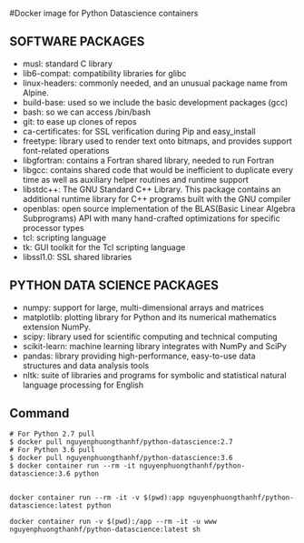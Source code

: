 #Docker image for Python Datascience containers
## SOFTWARE PACKAGES
   * musl: standard C library
   * lib6-compat: compatibility libraries for glibc
   * linux-headers: commonly needed, and an unusual package name from Alpine.
   * build-base: used so we include the basic development packages (gcc)
   * bash: so we can access /bin/bash
   * git: to ease up clones of repos
   * ca-certificates: for SSL verification during Pip and easy_install
   * freetype: library used to render text onto bitmaps, and provides support font-related operations
   * libgfortran: contains a Fortran shared library, needed to run Fortran
   * libgcc: contains shared code that would be inefficient to duplicate every time as well as auxiliary helper routines and runtime support
   * libstdc++: The GNU Standard C++ Library. This package contains an additional runtime library for C++ programs built with the GNU compiler
   * openblas: open source implementation of the BLAS(Basic Linear Algebra Subprograms) API with many hand-crafted optimizations for specific processor types
   * tcl: scripting language
   * tk: GUI toolkit for the Tcl scripting language
   * libssl1.0: SSL shared libraries

## PYTHON DATA SCIENCE PACKAGES
   * numpy: support for large, multi-dimensional arrays and matrices
   * matplotlib: plotting library for Python and its numerical mathematics extension NumPy.
   * scipy: library used for scientific computing and technical computing
   * scikit-learn: machine learning library integrates with NumPy and SciPy
   * pandas: library providing high-performance, easy-to-use data structures and data analysis tools
   * nltk: suite of libraries and programs for symbolic and statistical natural language processing for English


## Command
```
# For Python 2.7 pull
$ docker pull nguyenphuongthanhf/python-datascience:2.7
# For Python 3.6 pull
$ docker pull nguyenphuongthanhf/python-datascience:3.6
$ docker container run --rm -it nguyenphuongthanhf/python-datascience:3.6 python


docker container run --rm -it -v $(pwd):app nguyenphuongthanhf/python-datascience:latest python

docker container run -v $(pwd):/app --rm -it -u www nguyenphuongthanhf/python-datascience:latest sh
```
